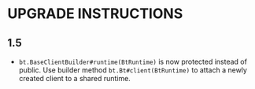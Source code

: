 # UPGRADE INSTRUCTIONS

## 1.5

* `bt.BaseClientBuilder#runtime(BtRuntime)` is now protected instead of public. Use builder method `bt.Bt#client(BtRuntime)` to attach a newly created client to a shared runtime.
